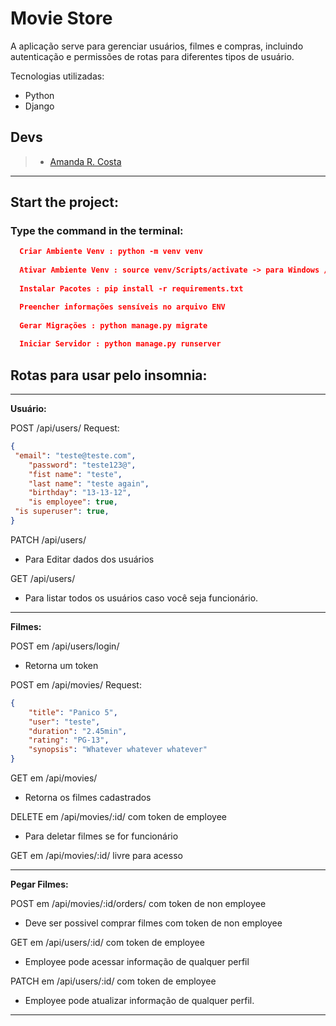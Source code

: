 # Movie Store

A aplicação serve para gerenciar usuários, filmes e compras, incluindo autenticação e permissões de rotas para diferentes tipos de usuário.

Tecnologias utilizadas:

 - Python
 - Django

  ## **Devs**

 > - [Amanda R. Costa](https://www.linkedin.com/in/amanda-fullstack/)

 ---

 ## **Start the project:**
 ### Type the command in the terminal:

```json
  Criar Ambiente Venv : python -m venv venv
  
  Ativar Ambiente Venv : source venv/Scripts/activate -> para Windows // source venv/bin/activate -> para Linux
  
  Instalar Pacotes : pip install -r requirements.txt

  Preencher informações sensíveis no arquivo ENV
  
  Gerar Migrações : python manage.py migrate
  
  Iniciar Servidor : python manage.py runserver
 ```

## Rotas para usar pelo insomnia:
---
**Usuário:**

POST /api/users/ 
Request:
```json
{
 "email": "teste@teste.com",
	"password": "teste123@",
	"fist name": "teste",
	"last name": "teste again",
	"birthday": "13-13-12",
	"is employee": true,
 "is superuser": true,
}
```

PATCH /api/users/ 
- Para Editar dados dos usuários

GET /api/users/ 
- Para listar todos os usuários caso você seja funcionário.

---
**Filmes:**

POST em /api/users/login/
- Retorna um token

POST em /api/movies/
Request:
```json
{
	"title": "Panico 5",
	"user": "teste",
	"duration": "2.45min",
	"rating": "PG-13",
	"synopsis": "Whatever whatever whatever"
}
```

GET em /api/movies/
- Retorna os filmes cadastrados

DELETE em /api/movies/:id/ com token de employee
- Para deletar filmes se for funcionário

GET em /api/movies/:id/ livre para acesso

---
**Pegar Filmes:**

POST em /api/movies/:id/orders/ com token de non employee
- Deve ser possivel comprar filmes com token de non employee

GET em /api/users/:id/ com token de employee
- Employee pode acessar informação de qualquer perfil

PATCH em /api/users/:id/ com token de employee
- Employee pode atualizar informação de qualquer perfil.

---
